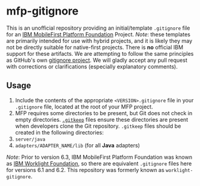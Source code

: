 mfp-gitignore
=============

This is an unofficial repository providing an initial/template `.gitignore`
file for an [IBM MobileFirst Platform
Foundation](http://www-03.ibm.com/software/products/en/mobilefirstfoundation)
Project. *Note*: these templates are primarily intended for use with hybrid projects,
and it is likely they may not be directly suitable for native-first projects.
There is **no** official IBM support for these artifacts. 
We are attempting to follow the same principles as GitHub's own
[gitignore project](https://github.com/github/gitignore). We will gladly
accept any pull request with corrections or clarifications (especially
explanatory comments).

Usage
-----

1. Include the contents of the appropriate `<VERSION>.gitignore` file in your `.gitignore` file, located at the root of your MFP project.
1. MFP requires some directories to be present, but Git does not check in empty directories.  [`.gitkeep`](http://stackoverflow.com/a/7229996/27641) files ensure these directories are present when developers clone the Git repository.  `.gitkeep` files should be created in the following directories:
  1. `server/java`
  2. `adapters/ADAPTER_NAME/lib` (for all **Java** adapters)

*Note*: Prior to version 6.3, IBM MobileFirst Platform Foundation was known as
[IBM Worklight
Foundation](http://www-03.ibm.com/software/products/en/worklight-foundation),
so there are equivalent `.gitignore` files here for versions 6.1 and 6.2. This
repository was formerly known as `worklight-gitignore`.
